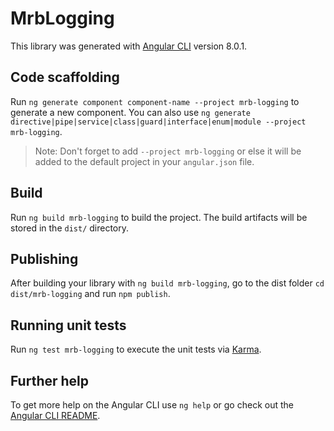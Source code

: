 # MrbLogging

This library was generated with [Angular CLI](https://github.com/angular/angular-cli) version 8.0.1.

## Code scaffolding

Run `ng generate component component-name --project mrb-logging` to generate a new component. You can also use `ng generate directive|pipe|service|class|guard|interface|enum|module --project mrb-logging`.
> Note: Don't forget to add `--project mrb-logging` or else it will be added to the default project in your `angular.json` file. 

## Build

Run `ng build mrb-logging` to build the project. The build artifacts will be stored in the `dist/` directory.

## Publishing

After building your library with `ng build mrb-logging`, go to the dist folder `cd dist/mrb-logging` and run `npm publish`.

## Running unit tests

Run `ng test mrb-logging` to execute the unit tests via [Karma](https://karma-runner.github.io).

## Further help

To get more help on the Angular CLI use `ng help` or go check out the [Angular CLI README](https://github.com/angular/angular-cli/blob/master/README.md).
